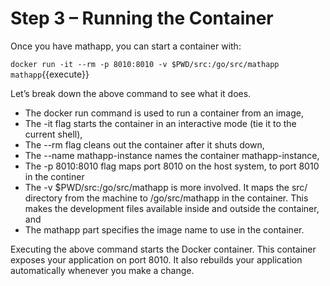 # Step 3 – Running the Container

Once you have mathapp, you can start a container with:

`docker run -it --rm -p 8010:8010 -v $PWD/src:/go/src/mathapp mathapp`{{execute}}

Let’s break down the above command to see what it does.

- The docker run command is used to run a container from an image,
- The -it flag starts the container in an interactive mode (tie it to the current shell),
- The --rm flag cleans out the container after it shuts down,
- The --name mathapp-instance names the container mathapp-instance,
- The -p 8010:8010 flag maps port 8010 on the host system, to port 8010 in the 
continer
- The -v $PWD/src:/go/src/mathapp is more involved. It maps the src/ directory 
from the machine to /go/src/mathapp in the container. This makes the development 
files available inside and outside the container, and
- The mathapp part specifies the image name to use in the container.

Executing the above command starts the Docker container. This container exposes 
your application on port 8010. It also rebuilds your application automatically 
whenever you make a change.

